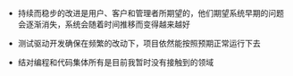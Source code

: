 - 持续而稳步的改进是用户、客户和管理者所期望的，他们期望系统早期的问题会逐渐消失，系统会随着时间推移而变得越来越好

- 测试驱动开发确保在频繁的改动下，项目依然能按照预期正常运行下去

- 结对编程和代码集体所有是目前我暂时没有接触到的领域